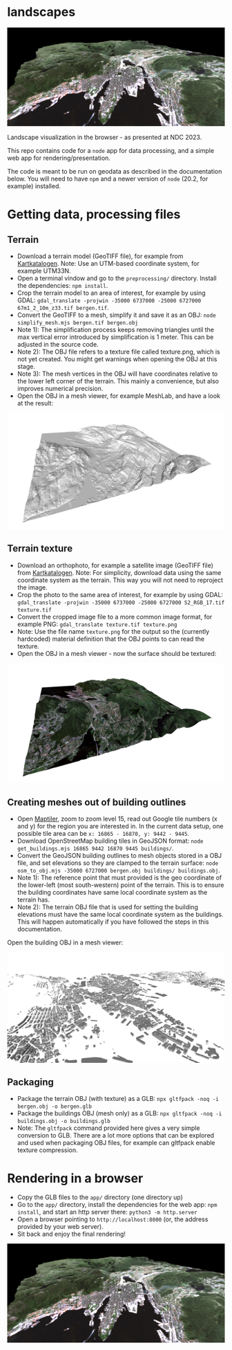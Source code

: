 # landscapes

![](https://github.com/kristoffer-dyrkorn/landscapes/blob/main/images/result.jpg)

Landscape visualization in the browser - as presented at NDC 2023.

This repo contains code for a `node` app for data processing, and a simple web app for rendering/presentation.

The code is meant to be run on geodata as described in the documentation below. You will need to have `npm` and a newer version of `node` (20.2, for example) installed.

# Getting data, processing files

## Terrain

- Download a terrain model (GeoTIFF file), for example from [Kartkatalogen](https://kartkatalog.geonorge.no/metadata/dtm-10-terrengmodell-utm33/dddbb667-1303-4ac5-8640-7ec04c0e3918). Note: Use an UTM-based coordinate system, for example UTM33N.
- Open a terminal vindow and go to the `preprocessing/` directory. Install the dependencies: `npm install`.
- Crop the terrain model to an area of interest, for example by using GDAL: `gdal_translate -projwin -35000 6737000 -25000 6727000 67m1_2_10m_z33.tif bergen.tif`.
- Convert the GeoTIFF to a mesh, simplify it and save it as an OBJ: `node simplify_mesh.mjs bergen.tif bergen.obj`
- Note 1): The simplification process keeps removing triangles until the max vertical error introduced by simplification is 1 meter. This can be adjusted in the source code.
- Note 2): The OBJ file refers to a texture file called texture.png, which is not yet created. You might get warnings when opening the OBJ at this stage.
- Note 3): The mesh vertices in the OBJ will have coordinates relative to the lower left corner of the terrain. This mainly a convenience, but also improves numerical precision.
- Open the OBJ in a mesh viewer, for example MeshLab, and have a look at the result:

![](https://github.com/kristoffer-dyrkorn/landscapes/blob/main/images/mesh-large.jpg)

## Terrain texture

- Download an orthophoto, for example a satellite image (GeoTIFF file) from [Kartkatalogen](https://kartkatalog.geonorge.no/metadata/satellittdata-sentinel-2-skyfritt-opptak-norge-2022/2e996bf2-9b7b-4700-8a26-c1a8a274c136). Note: For simplicity, download data using the same coordinate system as the terrain. This way you will not need to reproject the image.
- Crop the photo to the same area of interest, for example by using GDAL: `gdal_translate -projwin -35000 6737000 -25000 6727000 S2_RGB_17.tif texture.tif`
- Convert the cropped image file to a more common image format, for example PNG: `gdal_translate texture.tif texture.png`
- Note: Use the file name `texture.png` for the output so the (currently hardcoded) material definition that the OBJ points to can read the texture.
- Open the OBJ in a mesh viewer - now the surface should be textured:

![](https://github.com/kristoffer-dyrkorn/landscapes/blob/main/images/mesh-large-textured.jpg)

## Creating meshes out of building outlines

- Open [Maptiler](https://www.maptiler.com/google-maps-coordinates-tile-bounds-projection/), zoom to zoom level 15, read out Google tile numbers (x and y) for the region you are interested in. In the current data setup, one possible tile area can be `x: 16865 - 16870, y: 9442 - 9445`.
- Download OpenStreetMap building tiles in GeoJSON format: `node get_buildings.mjs 16865 9442 16870 9445 buildings/`.
- Convert the GeoJSON building outlines to mesh objects stored in a OBJ file, and set elevations so they are clamped to the terrain surface: `node osm_to_obj.mjs -35000 6727000 bergen.obj buildings/ buildings.obj`.
- Note 1): The reference point that must provided is the geo coordinate of the lower-left (most south-western) point of the terrain. This is to ensure the building coordinates have same local coordinate system as the terrain has.
- Note 2): The terrain OBJ file that is used for setting the building elevations must have the same local coordinate system as the buildings. This will happen automatically if you have followed the steps in this documentation.

Open the building OBJ in a mesh viewer:

![](https://github.com/kristoffer-dyrkorn/landscapes/blob/main/images/buildings.jpg)

## Packaging

- Package the terrain OBJ (with texture) as a GLB: `npx gltfpack -noq -i bergen.obj -o bergen.glb`
- Package the buildings OBJ (mesh only) as a GLB: `npx gltfpack -noq -i buildings.obj -o buildings.glb `
- Note: The `gltfpack` command provided here gives a very simple conversion to GLB. There are a lot more options that can be explored and used when packaging OBJ files, for example can gltfpack enable texture compression.

# Rendering in a browser

- Copy the GLB files to the `app/` directory (one directory up)
- Go to the `app/` directory, install the dependencies for the web app: `npm install`, and start an http server there: `python3 -m http.server`
- Open a browser pointing to `http://localhost:8000` (or, the address provided by your web server).
- Sit back and enjoy the final rendering!

![](https://github.com/kristoffer-dyrkorn/landscapes/blob/main/images/result.jpg)
